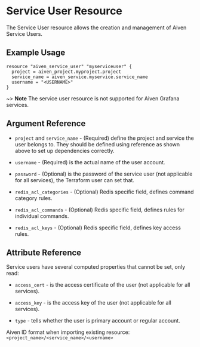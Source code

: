 # Service User Resource

The Service User resource allows the creation and management of Aiven Service Users.

## Example Usage

```hcl
resource "aiven_service_user" "myserviceuser" {
  project = aiven_project.myproject.project
  service_name = aiven_service.myservice.service_name
  username = "<USERNAME>"
}
```

~> **Note** The service user resource is not supported for Aiven Grafana services.

## Argument Reference

* `project` and `service_name` - (Required) define the project and service the user belongs to. They should be defined
  using reference as shown above to set up dependencies correctly.

* `username` - (Required) is the actual name of the user account.

* `password` - (Optional) is the password of the service user (not applicable for all services), the Terraform user can
  set that.

* `redis_acl_categories` - (Optional) Redis specific field, defines command category rules.

* `redis_acl_commands` - (Optional) Redis specific field, defines rules for individual commands.

* `redis_acl_keys` - (Optional) Redis specific field, defines key access rules.

## Attribute Reference

Service users have several computed properties that cannot be set, only read:

* `access_cert` - is the access certificate of the user (not applicable for all services).

* `access_key` - is the access key of the user (not applicable for all services).

* `type` - tells whether the user is primary account or regular account.

Aiven ID format when importing existing resource: `<project_name>/<service_name>/<username>`